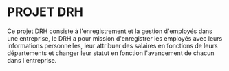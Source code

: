 #  PROJET DRH

Ce projet DRH consiste à l'enregistrement et la gestion d'employés dans une entreprise, le DRH a pour mission d'enregistrer les employés avec leurs informations personnelles, leur attribuer des salaires en fonctions de leurs départements et changer leur statut en fonction l'avancement de chacun dans l'entreprise. 
